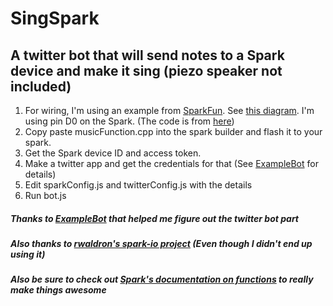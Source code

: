 # SingSpark
## A twitter bot that will send notes to a Spark device and make it sing (piezo speaker not included)

1. For wiring, I'm using an example from [SparkFun](http://sparkfun.com). See [this diagram](http://ardx.org/src/circ/CIRC06-sheet-SPAR.pdf). I'm using pin D0 on the Spark. (The code is from [here](http://ardx.org/src/circ/CIRC06-code.txt))
2. Copy paste musicFunction.cpp into the spark builder and flash it to your spark.
3. Get the Spark device ID and access token.
4. Make a twitter app and get the credentials for that (See [ExampleBot](https://github.com/dariusk/examplebot) for details)
5. Edit sparkConfig.js and twitterConfig.js with the details
6. Run bot.js

##### Thanks to [ExampleBot](https://github.com/dariusk/examplebot) that helped me figure out the twitter bot part
##### Also thanks to [rwaldron's spark-io project](https://github.com/rwaldron/spark-io) (Even though I didn't end up using it)
##### Also be sure to check out [Spark's documentation on functions](https://github.com/spark/docs/blob/master/docs/api.md) to really make things awesome

